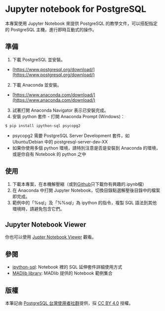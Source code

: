 # Jupyter notebook for PostgreSQL
本專案使用 Jupyter Notebook 來提供 PostgreSQL 的教學文件，可以搭配指定的 PostgreSQL 主機，進行即時互動式的操作。

## 準備
1. 下載 PostgreSQL 並安裝。
- [https://www.postgresql.org/download/](https://www.postgresql.org/download/)
2. 下載 Anaconda 並安裝。
- [https://www.anaconda.com/download/](https://www.anaconda.com/download/)
3. 試著打開 Anaconda Navigator 表示已安裝完成。
4. 安裝 python 套件 - 打開 Anaconda Prompt (Windows)：
   
```
$ pip install ipython-sql psycopg2
```
- psycopg2 需要 PostgreSQL Server Development 套件，如 Ubuntu/Debian 中的 postgresql-server-dev-XX
- 如果你使用多個 python 環境，請特別注意是否是安裝到 Anaconda 的環境，或是你自有 Notebook 的 python 之中

## 使用
1. 下載本專案，在本機解壓縮（或到[Github](https://github.com/pgsql-tw/notebook)只下載你有興趣的.ipynb檔）
2. 在 Anaconda 中打開 Jupyter Notebook，切換目錄點選解壓後目錄中的檔案即完成。
3. 範例中的「%sql」及「%%sql」為 ipython 的指令，複製 SQL 語法到其他環境時，請避免包含它們。

## Jupyter Notebook Viewer
你也可以使用 [Jupter Notebook Viewer](https://nbviewer.jupyter.org/github/pgsql-tw/notebook/tree/master/) 觀看。

## 參閱
- [ipython-sql](https://github.com/catherinedevlin/ipython-sql): Notebook 裡的 SQL 延伸套件詳細使用方式
- [MADlib library](https://github.com/apache/madlib-site/tree/asf-site/community-artifacts): MADlib 提供的 Notebook 範例集合

## 版權
本筆記由 [PostgreSQL 台灣使用者社群](https://postgresql.tw)提供，採 [CC BY 4.0](https://creativecommons.org/licenses/by/4.0/deed.zh_TW) 授權。
